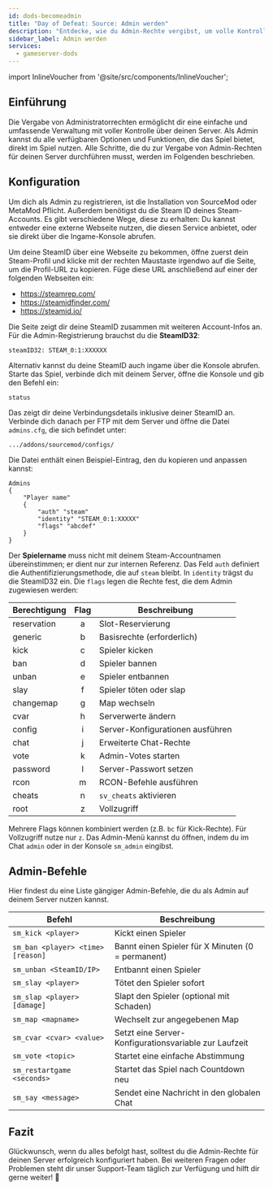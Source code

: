 ```yaml
---
id: dods-becomeadmin
title: "Day of Defeat: Source: Admin werden"
description: "Entdecke, wie du Admin-Rechte vergibst, um volle Kontrolle über deinen Server zu haben und Spiel-Funktionen effektiv zu managen → Jetzt mehr erfahren"
sidebar_label: Admin werden
services:
  - gameserver-dods
---
```


import InlineVoucher from '@site/src/components/InlineVoucher';



## Einführung

Die Vergabe von Administratorrechten ermöglicht dir eine einfache und umfassende Verwaltung mit voller Kontrolle über deinen Server. Als Admin kannst du alle verfügbaren Optionen und Funktionen, die das Spiel bietet, direkt im Spiel nutzen. Alle Schritte, die du zur Vergabe von Admin-Rechten für deinen Server durchführen musst, werden im Folgenden beschrieben.

<InlineVoucher />



## Konfiguration

Um dich als Admin zu registrieren, ist die Installation von SourceMod oder MetaMod Pflicht. Außerdem benötigst du die Steam ID deines Steam-Accounts. Es gibt verschiedene Wege, diese zu erhalten: Du kannst entweder eine externe Webseite nutzen, die diesen Service anbietet, oder sie direkt über die Ingame-Konsole abrufen.


Um deine SteamID über eine Webseite zu bekommen, öffne zuerst dein Steam-Profil und klicke mit der rechten Maustaste irgendwo auf die Seite, um die Profil-URL zu kopieren. Füge diese URL anschließend auf einer der folgenden Webseiten ein:

- https://steamrep.com/
- https://steamidfinder.com/
- https://steamid.io/

Die Seite zeigt dir deine SteamID zusammen mit weiteren Account-Infos an. Für die Admin-Registrierung brauchst du die **SteamID32**:

```
steamID32: STEAM_0:1:XXXXXX
```

Alternativ kannst du deine SteamID auch ingame über die Konsole abrufen. Starte das Spiel, verbinde dich mit deinem Server, öffne die Konsole und gib den Befehl ein:

```
status
```

Das zeigt dir deine Verbindungsdetails inklusive deiner SteamID an. Verbinde dich danach per FTP mit dem Server und öffne die Datei `admins.cfg`, die sich befindet unter:

```
.../addons/sourcemod/configs/
```

Die Datei enthält einen Beispiel-Eintrag, den du kopieren und anpassen kannst:

```
Admins
{
	"Player name"
	{
		"auth" "steam"
		"identity" "STEAM_0:1:XXXXX"
		"flags" "abcdef"
	}
}
```

Der **Spielername** muss nicht mit deinem Steam-Accountnamen übereinstimmen; er dient nur zur internen Referenz. Das Feld `auth` definiert die Authentifizierungsmethode, die auf `steam` bleibt. In `identity` trägst du die SteamID32 ein. Die `flags` legen die Rechte fest, die dem Admin zugewiesen werden:

| Berechtigung  | Flag | Beschreibung |
|-------------|:----:|-------------|
| reservation | a    | Slot-Reservierung |
| generic     | b    | Basisrechte (erforderlich) |
| kick        | c    | Spieler kicken |
| ban         | d    | Spieler bannen |
| unban       | e    | Spieler entbannen |
| slay        | f    | Spieler töten oder slap |
| changemap   | g    | Map wechseln |
| cvar        | h    | Serverwerte ändern |
| config      | i    | Server-Konfigurationen ausführen |
| chat        | j    | Erweiterte Chat-Rechte |
| vote        | k    | Admin-Votes starten |
| password    | l    | Server-Passwort setzen |
| rcon        | m    | RCON-Befehle ausführen |
| cheats      | n    | `sv_cheats` aktivieren |
| root        | z    | Vollzugriff |

Mehrere Flags können kombiniert werden (z.B. `bc` für Kick-Rechte). Für Vollzugriff nutze nur `z`. Das Admin-Menü kannst du öffnen, indem du im Chat `admin` oder in der Konsole `sm_admin` eingibst.



## Admin-Befehle

Hier findest du eine Liste gängiger Admin-Befehle, die du als Admin auf deinem Server nutzen kannst.

| Befehl                           | Beschreibung                                     |
| --------------------------------- | ----------------------------------------------- |
| `sm_kick <player>`                | Kickt einen Spieler                              |
| `sm_ban <player> <time> [reason]` | Bannt einen Spieler für X Minuten (0 = permanent) |
| `sm_unban <SteamID/IP>`           | Entbannt einen Spieler                           |
| `sm_slay <player>`                | Tötet den Spieler sofort                         |
| `sm_slap <player> [damage]`       | Slapt den Spieler (optional mit Schaden)        |
| `sm_map <mapname>`                | Wechselt zur angegebenen Map                      |
| `sm_cvar <cvar> <value>`          | Setzt eine Server-Konfigurationsvariable zur Laufzeit |
| `sm_vote <topic>`                 | Startet eine einfache Abstimmung                 |
| `sm_restartgame <seconds>`        | Startet das Spiel nach Countdown neu             |
| `sm_say <message>`                | Sendet eine Nachricht in den globalen Chat       |



## Fazit

Glückwunsch, wenn du alles befolgt hast, solltest du die Admin-Rechte für deinen Server erfolgreich konfiguriert haben. Bei weiteren Fragen oder Problemen steht dir unser Support-Team täglich zur Verfügung und hilft dir gerne weiter! 🙂

<InlineVoucher />
